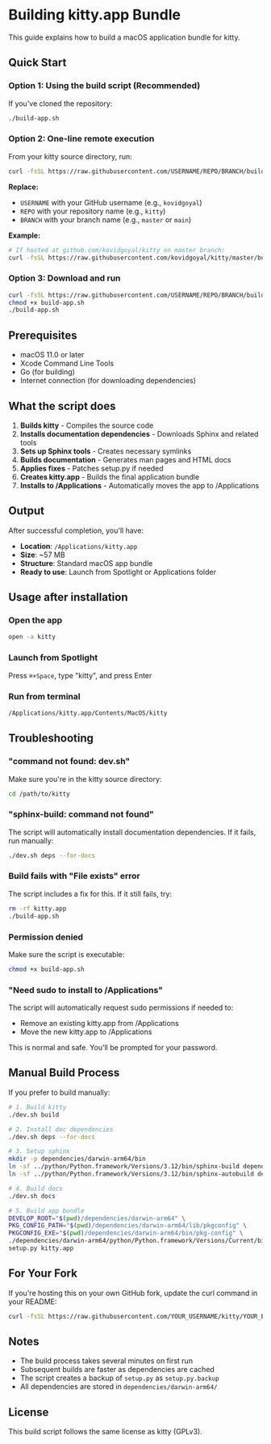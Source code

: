 # Building kitty.app Bundle

This guide explains how to build a macOS application bundle for kitty.

## Quick Start

### Option 1: Using the build script (Recommended)

If you've cloned the repository:

```bash
./build-app.sh
```

### Option 2: One-line remote execution

From your kitty source directory, run:

```bash
curl -fsSL https://raw.githubusercontent.com/USERNAME/REPO/BRANCH/build-app.sh | bash
```

**Replace:**
- `USERNAME` with your GitHub username (e.g., `kovidgoyal`)
- `REPO` with your repository name (e.g., `kitty`)
- `BRANCH` with your branch name (e.g., `master` or `main`)

**Example:**
```bash
# If hosted at github.com/kovidgoyal/kitty on master branch:
curl -fsSL https://raw.githubusercontent.com/kovidgoyal/kitty/master/build-app.sh | bash
```

### Option 3: Download and run

```bash
curl -fsSL https://raw.githubusercontent.com/USERNAME/REPO/BRANCH/build-app.sh -o build-app.sh
chmod +x build-app.sh
./build-app.sh
```

## Prerequisites

- macOS 11.0 or later
- Xcode Command Line Tools
- Go (for building)
- Internet connection (for downloading dependencies)

## What the script does

1. **Builds kitty** - Compiles the source code
2. **Installs documentation dependencies** - Downloads Sphinx and related tools
3. **Sets up Sphinx tools** - Creates necessary symlinks
4. **Builds documentation** - Generates man pages and HTML docs
5. **Applies fixes** - Patches setup.py if needed
6. **Creates kitty.app** - Builds the final application bundle
7. **Installs to /Applications** - Automatically moves the app to /Applications

## Output

After successful completion, you'll have:

- **Location**: `/Applications/kitty.app`
- **Size**: ~57 MB
- **Structure**: Standard macOS app bundle
- **Ready to use**: Launch from Spotlight or Applications folder

## Usage after installation

### Open the app

```bash
open -a kitty
```

### Launch from Spotlight

Press `⌘+Space`, type "kitty", and press Enter

### Run from terminal

```bash
/Applications/kitty.app/Contents/MacOS/kitty
```

## Troubleshooting

### "command not found: dev.sh"
Make sure you're in the kitty source directory:
```bash
cd /path/to/kitty
```

### "sphinx-build: command not found"
The script will automatically install documentation dependencies. If it fails, run manually:
```bash
./dev.sh deps --for-docs
```

### Build fails with "File exists" error
The script includes a fix for this. If it still fails, try:
```bash
rm -rf kitty.app
./build-app.sh
```

### Permission denied
Make sure the script is executable:
```bash
chmod +x build-app.sh
```

### "Need sudo to install to /Applications"
The script will automatically request sudo permissions if needed to:
- Remove an existing kitty.app from /Applications
- Move the new kitty.app to /Applications

This is normal and safe. You'll be prompted for your password.

## Manual Build Process

If you prefer to build manually:

```bash
# 1. Build kitty
./dev.sh build

# 2. Install doc dependencies
./dev.sh deps --for-docs

# 3. Setup sphinx
mkdir -p dependencies/darwin-arm64/bin
ln -sf ../python/Python.framework/Versions/3.12/bin/sphinx-build dependencies/darwin-arm64/bin/sphinx-build
ln -sf ../python/Python.framework/Versions/3.12/bin/sphinx-autobuild dependencies/darwin-arm64/bin/sphinx-autobuild

# 4. Build docs
./dev.sh docs

# 5. Build app bundle
DEVELOP_ROOT="$(pwd)/dependencies/darwin-arm64" \
PKG_CONFIG_PATH="$(pwd)/dependencies/darwin-arm64/lib/pkgconfig" \
PKGCONFIG_EXE="$(pwd)/dependencies/darwin-arm64/bin/pkg-config" \
./dependencies/darwin-arm64/python/Python.framework/Versions/Current/bin/python3 \
setup.py kitty.app
```

## For Your Fork

If you're hosting this on your own GitHub fork, update the curl command in your README:

```bash
curl -fsSL https://raw.githubusercontent.com/YOUR_USERNAME/kitty/YOUR_BRANCH/build-app.sh | bash
```

## Notes

- The build process takes several minutes on first run
- Subsequent builds are faster as dependencies are cached
- The script creates a backup of `setup.py` as `setup.py.backup`
- All dependencies are stored in `dependencies/darwin-arm64/`

## License

This build script follows the same license as kitty (GPLv3).
